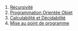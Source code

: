 1. [Récursivité](./2.1_Recursivite/recursivite-Corrige.ipynb)
2. [Programmation Orientée Objet]() 
3. [Calculabilité et Décidabilité]()
4. [Mise au point de programme](./2.4_Mise_au_point_de_programme/cours.md)

